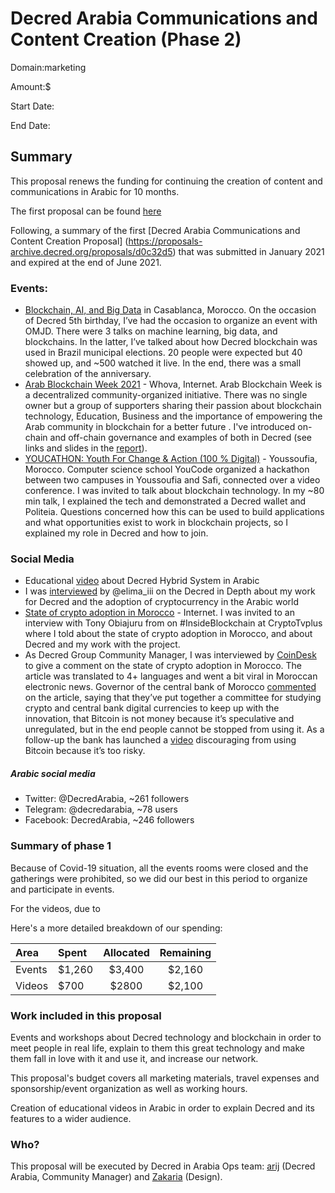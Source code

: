 # Decred Arabia Communications and Content Creation (Phase 2)

Domain:marketing

Amount:$

Start Date: 

End Date: 

## Summary

This proposal renews the funding for continuing the creation of content and communications in Arabic for 10 months.

The first proposal can be found [here](https://proposals-archive.decred.org/proposals/d0c32d5)

Following, a summary of the first [Decred Arabia Communications and Content Creation Proposal] (https://proposals-archive.decred.org/proposals/d0c32d5) that was submitted in January 2021 and expired at the end of June 2021.

### Events:

* [Blockchain, AI, and Big Data](https://github.com/decredcommunity/events/blob/master/index/20210206.1.yml) in Casablanca, Morocco. On the occasion of Decred 5th birthday, I’ve had the occasion to organize an event with OMJD. There were 3 talks on machine learning, big data, and blockchains. In the latter, I’ve talked about how Decred blockchain was used in Brazil municipal elections. 20 people were expected but 40 showed up, and ~500 watched it live. In the end, there was a small celebration of the anniversary.
* [Arab Blockchain Week 2021](https://github.com/decredcommunity/events/blob/master/index/20210612.1.yml) - Whova, Internet. Arab Blockchain Week is a decentralized community-organized initiative. There was no single owner but a group of supporters sharing their passion about blockchain technology, Education, Business and the importance of empowering the Arab community in blockchain for a better future . I've introduced on-chain and off-chain governance and examples of both in Decred (see links and slides in the [report](https://decredcommunity.github.io/events/index/20210612.1)).
* [YOUCATHON: Youth For Change & Action (100 % Digital)](https://github.com/decredcommunity/events/blob/master/index/20210710.1.yml) - Youssoufia, Morocco. Computer science school YouCode organized a hackathon between two campuses in Youssoufia and Safi, connected over a video conference. I was invited to talk about blockchain technology. In my ~80 min talk, I explained the tech and demonstrated a Decred wallet and Politeia. Questions concerned how this can be used to build applications and what opportunities exist to work in blockchain projects, so I explained my role in Decred and how to join.

### Social Media

* Educational [video](https://youtu.be/k6xXL_ttSDI) about Decred Hybrid System in Arabic
* I was [interviewed](https://youtu.be/hUXk1GWhE-0) by @elima_iii on the Decred in Depth about my work for Decred and the adoption of cryptocurrency in the Arabic world
* [State of crypto adoption in Morocco](https://decredcommunity.github.io/events/index/20210315.1) - Internet. I was invited to an interview with Tony Obiajuru from on #InsideBlockchain at CryptoTvplus where I told about the state of crypto adoption in Morocco, and about Decred and my work with the project.
* As Decred Group Community Manager, I was interviewed by [CoinDesk](https://www.coindesk.com/crypto-is-banned-in-morocco-but-bitcoin-purchases-are-soaring) to give a comment on the state of crypto adoption in Morocco. The article was translated to 4+ languages and went a bit viral in Moroccan electronic news. Governor of the central bank of Morocco [commented](https://youtu.be/yWLNOlKbhtc) on the article, saying that they’ve put together a committee for studying crypto and central bank digital currencies to keep up with the innovation, that Bitcoin is not money because it’s speculative and unregulated, but in the end people cannot be stopped from using it. As a follow-up the bank has launched a [video](https://youtu.be/38N24GrUTxY) discouraging from using Bitcoin because it’s too risky.

##### Arabic social media

* Twitter: @DecredArabia, ~261 followers
* Telegram: @decredarabia, ~78 users
* Facebook: DecredArabia, ~246 followers

### Summary of phase 1

Because of Covid-19 situation, all the events rooms were closed and the gatherings were prohibited, so we did our best in this period to organize and participate in events.

For the videos, due to 

Here's a more detailed breakdown of our spending:

Area     | Spent         | Allocated  | Remaining  
:--------|:--------------|:----------:|:----------:
Events   |  $1,260       |   $3,400   |   $2,160        
Videos   |  $700         |   $2800    |   $2,100    

### Work included in this proposal

Events and workshops about Decred technology and blockchain in order to meet people in real life, explain to them this great technology and make them fall in love with it and use it, and increase our network.

This proposal's budget covers all marketing materials, travel expenses and sponsorship/event organization as well as working hours.

Creation of educational videos in Arabic in order to explain Decred and its features to a wider audience.

### Who?

This proposal will be executed by Decred in Arabia Ops team: [arij](https://twitter.com/in_insaf) (Decred Arabia, Community Manager) and [Zakaria](https://twitter.com/aithzakaria1) (Design).
